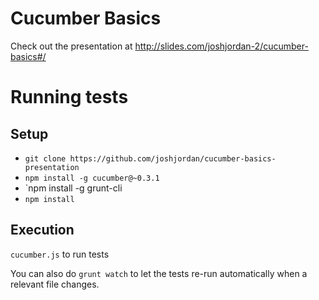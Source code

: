 Cucumber Basics
===============
Check out the presentation at http://slides.com/joshjordan-2/cucumber-basics#/

Running tests
=============

Setup
-----

* `git clone https://github.com/joshjordan/cucumber-basics-presentation`
* `npm install -g cucumber@~0.3.1`
* `npm install -g grunt-cli
* `npm install`

Execution
---------
`cucumber.js` to run tests

You can also do `grunt watch` to let the tests re-run automatically when a
relevant file changes.
